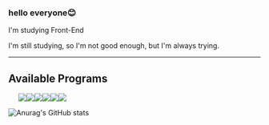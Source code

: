 ### hello everyone😊

<!--
**LJaeeun/LJaeeun** is a ✨ _special_ ✨ repository because its `README.md` (this file) appears on your GitHub profile.

Here are some ideas to get you started:

- 🔭 I’m currently working on ...
- 🌱 I’m currently learning ...
- 👯 I’m looking to collaborate on ...
- 🤔 I’m looking for help with ...
- 💬 Ask me about ...
- 📫 How to reach me: ...
- 😄 Pronouns: ...
- ⚡ Fun fact: ...
-->
<p>I'm studying Front-End</p>
<p>I'm still studying, so I'm not good enough, but I'm always trying.</p>

<hr>

<h2>Available Programs</h2>

<div style="display: block; margin-left: 20px;"><img src="https://img.shields.io/badge/github-000?style=flat&logo=github&logoColor=fff"/><img src="https://img.shields.io/badge/HTML5-E34F26?style=flat&logo=HTML5&logoColor=fff"/><img src="https://img.shields.io/badge/javascript-F7DF1E?style=flat&logo=javascript&logoColor=000"/><img src="https://img.shields.io/badge/css3-1572B6?style=flat&logo=css3&logoColor=fff"/><img src="https://img.shields.io/badge/React-61DAFB?style=flat&logo=React&logoColor=000"/><img src="https://img.shields.io/badge/sass-CC6699?style=flat&logo=sass&logoColor=fff"/></div>




 ![Anurag's GitHub stats](https://github-readme-stats.vercel.app/api?username=LJaeeun&show_icons=true&theme=blueberry)
